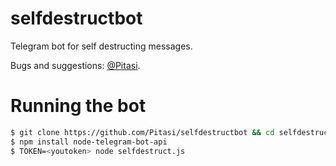 # selfdestructbot
Telegram bot for self destructing messages.

Bugs and suggestions: [@Pitasi](https://t.me/Pitasi).

# Running the bot
```bash
$ git clone https://github.com/Pitasi/selfdestructbot && cd selfdestructbot
$ npm install node-telegram-bot-api
$ TOKEN=<youtoken> node selfdestruct.js
```

